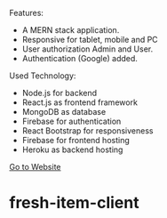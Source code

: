 Features:

- A MERN stack application.
- Responsive for tablet, mobile and PC 
- User authorization Admin and User.
- Authentication (Google) added.


Used Technology:

- Node.js for backend
- React.js as frontend framework
- MongoDB as database
- Firebase for authentication
- React Bootstrap for responsiveness
- Firebase for frontend hosting
- Heroku as backend hosting

[Go to Website](https://chal-dal-chittagong.web.app/)
# fresh-item-client
